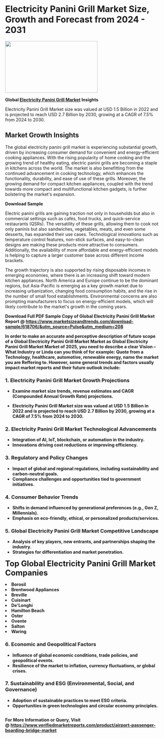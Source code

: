 <H1>Electricity Panini Grill Market Size, Growth and Forecast from 2024 - 2031</H1><img class="aligncenter size-medium wp-image-584254" src="https://thirdeyenews.in/wp-content/uploads/2024/09/Global-Market-Research-300x168.jpeg" alt="" width="300" height="168" /><p><strong>Global&nbsp;<a href="https://www.marketsizeandtrends.com/download-sample/618706/&amp;utm_source=Pulse&amp;utm_medium=208">Electricity Panini Grill Market</a> Insights</strong></p><p>Electricity Panini Grill Market size was valued at USD 1.5 Billion in 2022 and is projected to reach USD 2.7 Billion by 2030, growing at a CAGR of 7.5% from 2024 to 2030.</p><p><h2>Market Growth Insights</h2> <p>The global electricity panini grill market is experiencing substantial growth, driven by increasing consumer demand for convenient and energy-efficient cooking appliances. With the rising popularity of home cooking and the growing trend of healthy eating, electric panini grills are becoming a staple in kitchens across the world. The market is also benefitting from the continued advancement in cooking technology, which enhances the functionality, durability, and ease of use of these grills. Moreover, the growing demand for compact kitchen appliances, coupled with the trend towards more compact and multifunctional kitchen gadgets, is further bolstering the market's expansion.</p> <p><strong>Download Sample</strong></p> <p>Electric panini grills are gaining traction not only in households but also in commercial settings such as cafés, food trucks, and quick-service restaurants (QSRs). The versatility of these grills, allowing them to cook not only paninis but also sandwiches, vegetables, meats, and even some desserts, has expanded their use cases. Technological innovations such as temperature control features, non-stick surfaces, and easy-to-clean designs are making these products more attractive to consumers. Additionally, the availability of more affordable and energy-efficient models is helping to capture a larger customer base across different income brackets.</p> <p>The growth trajectory is also supported by rising disposable incomes in emerging economies, where there is an increasing shift toward modern kitchen appliances. North America and Europe continue to be the dominant regions, but Asia-Pacific is emerging as a key growth market due to increasing urbanization, changing food consumption habits, and the rise in the number of small food establishments. Environmental concerns are also prompting manufacturers to focus on energy-efficient models, which will likely contribute to the market's growth in the coming years.</p> <p><strong></p><p><span class=""><strong>Download Full PDF Sample Copy of Global Electricity Panini Grill Market Report</strong> @ <a href="https://www.marketsizeandtrends.com/download-sample/618706/&amp;utm_source=Pulse&amp;utm_medium=208" target="_blank">https://www.marketsizeandtrends.com/download-sample/618706/&amp;utm_source=Pulse&amp;utm_medium=208</a></span></p><p>In order to make an accurate and perceptive description of future scope of a Global&nbsp;Electricity Panini Grill Market Market as Global&nbsp;Electricity Panini Grill Market Market of 2025, you need to describe a clear Vision &ndash; What Industry or Linda can you think of for example: Quote from a Technology, healthcare, automotive, renewable energy, name the market you are Reffering to. However, some general trends and factors usually impact market reports and their future outlook include:</p><h3>1.&nbsp;<strong>Electricity Panini Grill Market Growth Projections</strong></h3><ul><li>Examine market size trends, revenue estimates and CAGR (Compounded Annual Growth Rate) projections.</li><li><p>Electricity Panini Grill Market size was valued at USD 1.5 Billion in 2022 and is projected to reach USD 2.7 Billion by 2030, growing at a CAGR of 7.5% from 2024 to 2030.</p></li></ul><h3>2.&nbsp;<strong>Electricity Panini Grill Market Technological Advancements</strong></h3><ul><li>Integration of AI, IoT, blockchain, or automation in the industry.</li><li>Innovations driving cost reductions or improving efficiency.</li></ul><h3>3.&nbsp;<strong>Regulatory and Policy Changes</strong></h3><ul><li>Impact of global and regional regulations, including sustainability and carbon-neutral goals.</li><li>Compliance challenges and opportunities tied to government initiatives.</li></ul><h3>4.&nbsp;<strong>Consumer Behavior Trends</strong></h3><ul><li>Shifts in demand influenced by generational preferences (e.g., Gen Z, Millennials).</li><li>Emphasis on eco-friendly, ethical, or personalized products/services.</li></ul><h3>5.&nbsp;<strong>Global Electricity Panini Grill Market Competitive Landscape</strong></h3><ul><li>Analysis of key players, new entrants, and partnerships shaping the industry.</li><li>Strategies for differentiation and market penetration.</li></ul><p data-pm-slice="1 1 []"><span style="color: inherit; font-family: inherit; font-size: 25px;">Top Global Electricity Panini Grill Market Companies</span></p><div class="" data-test-id=""><p><li>Borosil</li><li> Brentwood Appliances</li><li> Breville</li><li> Cuisinart</li><li> De'Longhi</li><li> Hamilton Beach</li><li> Oster</li><li> Ovente</li><li> Salton</li><li> Waring</li></p></div><h3>6.&nbsp;<strong>Economic and Geopolitical Factors</strong></h3><ul><li>Influence of global economic conditions, trade policies, and geopolitical events.</li><li>Resilience of the market to inflation, currency fluctuations, or global crises.</li></ul><h3>7.&nbsp;<strong>Sustainability and ESG (Environmental, Social, and Governance)</strong></h3><ul><li>Adoption of sustainable practices to meet ESG criteria.</li><li>Opportunities in green technologies and circular economy principles.</li></ul><h2><strong style="font-size: 14px;">For More Information or Query, Visit @&nbsp;</strong><a style="background-color: #ffffff; font-size: 14px;" href="https://www.marketsizeandtrends.com/report/electricity-panini-grill-market/" target="_blank">https://www.verifiedmarketreports.com/product/airport-passenger-boarding-bridge-market</a></h2>
